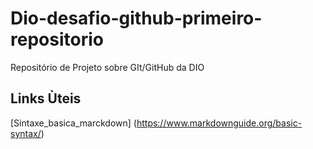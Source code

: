 # Dio-desafio-github-primeiro-repositorio
Repositório de Projeto sobre GIt/GitHub da DIO

## Links Ùteis
[Sintaxe_basica_marckdown] (https://www.markdownguide.org/basic-syntax/)
